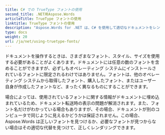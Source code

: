 ```yaml
---
title: C# での TrueType フォントの使用
second_title: .NET用Aspose.Words
articleTitle: TrueType フォントの使用
linktitle: TrueType フォントの使用
description: "Aspose.Words for .NET は、C# を使用して適切なドキュメントをレンダリングするための適切なフォントまたはその適切な代替物を見つけることができます。これにより、フォントに関する十分な情報がない場合でも、表示されたドキュメントとオリジナルの違いが最小限に抑えられます。"
type: docs
weight: 20
url: /ja/net/using-truetype-fonts/
---
```


ドキュメントを操作するときは、さまざまなフォント、スタイル、サイズを使用する必要があることがよくあります。ドキュメントには任意の数のフォントを含めることができますが、必ずしもオペレーティング システムにインストールされているフォントに限定されるわけではありません。フォントは、他のオペレーティング システムから取得したフォント、購入したフォント、またはユーザー自身が作成したフォントなど、まったく異なるものにすることができます。

場合によっては、使用されているフォントに関する情報がドキュメントに埋め込まれているため、ドキュメント転送時の表示の問題が解消されます。また、フォント名だけがわかっている場合もありますが、その場合、ドキュメントが別のコンピュータで同じように見えるかどうかは保証されません。この場合、Aspose.Words は正しいフォントを見つけるか、必要なフォントが見つからない場合はその適切な代替を見つけて、正しくレンダリングできます。
